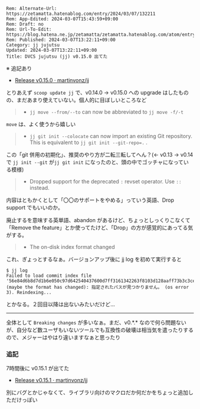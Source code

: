 ```header
Rem: Alternate-Url: https://zetamatta.hatenablog.com/entry/2024/03/07/132211
Rem: App-Edited: 2024-03-07T15:43:59+09:00
Rem: Draft: no
Rem: Url-To-Edit: https://blog.hatena.ne.jp/zetamatta/zetamatta.hatenablog.com/atom/entry/6801883189088852051
Rem: Published: 2024-03-07T13:22:11+09:00
Category: jj jujutsu
Updated: 2024-03-07T13:22:11+09:00
Title: DVCS jujutsu (jj) v0.15.0 出てた
```
※ 追記あり

+ [Release v0.15.0 · martinvonz/jj](https://github.com/martinvonz/jj/releases/tag/v0.15.0)

とりあえず `scoop update jj` で、v0.14.0 → v0.15.0  への upgrade はしたものの、まだあまり使えていない。個人的に目ぼしいところなど

> + `jj move --from/--to` can now be abbreviated to `jj move -f/-t`

`move` は、よく使うから嬉しい

> + `jj git init --colocate` can now import an existing Git repository. This is equivalent to `jj git init --git-repo=.` .

この「git 併用の初期化」、推奨のやり方が二転三転してへん？(← v0.13 → v0.14 で `jj init --git` が`jj git init` になったのと、頭の中でゴッチャになっている模様)

> + Dropped support for the deprecated `:` revset operator. Use `::` instead.

内容はともかくとして「〇〇のサポートをやめる」っていう英語、Drop support でもいいのか。

廃止するを意味する英単語、abandon があるけど、ちょっとしっくりこなくて「Remove the feature」とか使ってたけど、「Drop」の方が感覚的にあってる気がする。

> + The on-disk index format changed

これ、ぎょっとするなぁ。バージョンアップ後に jj log を初めて実行すると

```
$ jj log
Failed to load commit index file '56e84d6b8d7d1b6e050c97d642540437600d7ff3161342263f8103d128aaff73b3c3ce335e883d3acb194f476e087d5484de22f2bf6d121f2ef5f2a70f94ce18' (maybe the format has changed): 指定されたパスが見つかりません。 (os error 3). Reindexing...
```

とかなる。２回目以降は出ないみたいだけど…

---

全体として `Breaking changes` が多いなぁ。まだ、v0.\*.\* なので何ら問題ないが、自分など数ユーザもいないツールでも互換性の破壊は相当気を遣ったりするので、メジャーはやはり違いますなぁと思ったり

### 追記

7時間後に v0.15.1 が出てた

+ [Release v0.15.1 · martinvonz/jj](https://github.com/martinvonz/jj/releases/tag/v0.15.1)

別にバグとかじゃなくて、ライブラリ向けのマクロだか何だかをちょっと追加しただけっぽい
